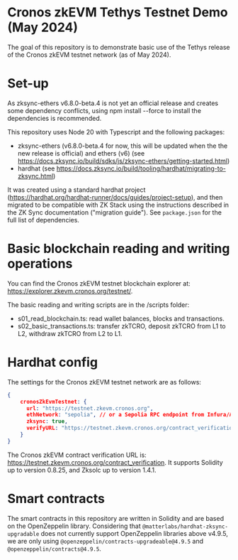 # Cronos zkEVM Tethys Testnet Demo (May 2024)

The goal of this repository is to demonstrate basic use of the Tethys release of the Cronos zkEVM testnet network (as of
May 2024).

# Set-up

As zksync-ethers v6.8.0-beta.4 is not yet an official release and creates some dependency conflicts, using npm install --force to install the dependencies is recommended.

This repository uses Node 20 with Typescript and the following packages:

- zksync-ethers (v6.8.0-beta.4 for now, this will be updated when the the new release is official) and ethers (v6) (see https://docs.zksync.io/build/sdks/js/zksync-ethers/getting-started.html)
- hardhat (see https://docs.zksync.io/build/tooling/hardhat/migrating-to-zksync.html)

It was created using a standard hardhat project (https://hardhat.org/hardhat-runner/docs/guides/project-setup), and then migrated to be compatible with ZK Stack using the instructions
described in the ZK Sync documentation ("migration guide"). See `package.json`  for the full list of dependencies.

# Basic blockchain reading and writing operations

You can find the Cronos zkEVM testnet blockchain explorer at: https://explorer.zkevm.cronos.org/testnet/.

The basic reading and writing scripts are in the /scripts folder:

* s01_read_blockchain.ts: read wallet balances, blocks and transactions.
* s02_basic_transactions.ts: transfer zkTCRO, deposit zkTCRO from L1 to L2, withdraw zkTCRO from L2 to L1.

# Hardhat config

The settings for the Cronos zkEVM testnet network are as follows: 

```json lines
{
    cronosZkEvmTestnet: {
      url: "https://testnet.zkevm.cronos.org",
      ethNetwork: "sepolia", // or a Sepolia RPC endpoint from Infura/Alchemy/Chainstack etc.
      zksync: true,
      verifyURL: "https://testnet.zkevm.cronos.org/contract_verification",
    }
}
```

The Cronos zkEVM contract verification URL is: https://testnet.zkevm.cronos.org/contract_verification. It supports Solidity up to version 0.8.25, and Zksolc up to version 1.4.1.

# Smart contracts

The smart contracts in this repository are written in Solidity and are based on the OpenZeppelin library. Considering that `@matterlabs/hardhat-zksync-upgradable` does not currently support OpenZeppelin libraries above v4.9.5, we are only using `@openzeppelin/contracts-upgradeable@4.9.5` and `@openzeppelin/contracts@4.9.5`.



